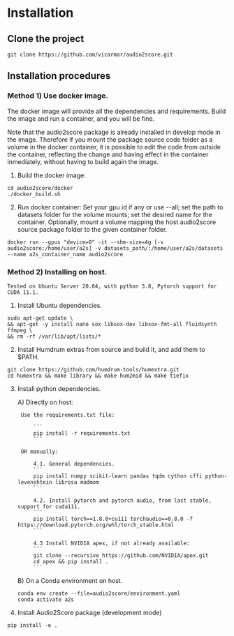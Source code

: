 # Installation

## Clone the project 
```
git clone https://github.com/vicarmar/audio2score.git
```

## Installation procedures

### Method 1) Use docker image.

The docker image will provide all the dependencies and requirements. Build the image and run a container, and you will be fine.

Note that the audio2score package is already installed in develop mode in the image. Therefore if you mount the package source code folder as a volume in the docker container, it is possible to edit the code from outside the container, reflecting the change and having effect in the container inmediately, without having to build again the image. 

1. Build the docker image:
```
cd audio2score/docker
./docker_build.sh
```
2. Run docker container: Set your gpu id if any or use --all; set the path to datasets folder for the volume mounts; set the desired name for the container. Optionally, mount a volume mapping the host audio2score source package folder to the given container folder. 
```
docker run --gpus "device=0" -it --shm-size=4g [-v audio2score:/home/user/a2s] -v datasets_path/:/home/user/a2s/datasets --name a2s_container_name audio2score
```

### Method 2) Installing on host.

    Tested on Ubuntu Server 20.04, with python 3.8, Pytorch support for CUDA 11.1.

1. Install Ubuntu dependencies.
```
sudo apt-get update \
&& apt-get -y install nano sox libsox-dev libsox-fmt-all fluidsynth ffmpeg \
&& rm -rf /var/lib/apt/lists/*
```

2. Install Humdrum extras from source and build it, and add them to $PATH.
```
git clone https://github.com/humdrum-tools/humextra.git
cd humextra && make library && make hum2mid && make tiefix
```

3. Install python dependencies.

    A) Directly on host:

        Use the requirements.txt file:

            ```
            pip install -r requirements.txt
            ```

        OR manually:

            4.1. General dependencies.
            ```
            pip install numpy scikit-learn pandas tqdm cython cffi python-levenshtein librosa madmom
            ```

            4.2. Install pytorch and pytorch audio, from last stable, support for cuda111.
            ```
            pip install torch==1.8.0+cu111 torchaudio==0.8.0 -f https://download.pytorch.org/whl/torch_stable.html
            ```

            4.3 Install NVIDIA apex, if not already available:
            ```
            git clone --recursive https://github.com/NVIDIA/apex.git
            cd apex && pip install .
            ```


    B) On a Conda environment on host.
    ```
    conda env create --file=audio2score/environment.yaml
    conda activate a2s
    ```

4. Install Audio2Score package (development mode)

```
pip install -e .
```